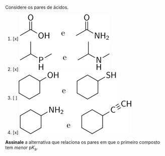 Considere os pares de ácidos.

1. [x] ![](2G22-1D.svg)
2. [x] ![](2G22-2D.svg)
3. [ ] ![](2G22-3D.svg)
4. [x] ![](2G22-4D.svg)

**Assinale** a alternativa que relaciona os pares em que o primeiro composto tem *menor* $\mathrm{p}K_\mathrm{a}$.
